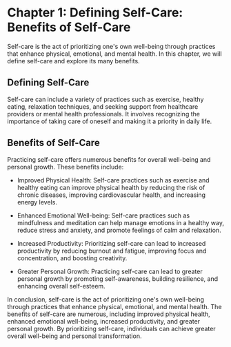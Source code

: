 Chapter 1: Defining Self-Care: Benefits of Self-Care
====================================================

Self-care is the act of prioritizing one's own well-being through practices that enhance physical, emotional, and mental health. In this chapter, we will define self-care and explore its many benefits.

Defining Self-Care
------------------

Self-care can include a variety of practices such as exercise, healthy eating, relaxation techniques, and seeking support from healthcare providers or mental health professionals. It involves recognizing the importance of taking care of oneself and making it a priority in daily life.

Benefits of Self-Care
---------------------

Practicing self-care offers numerous benefits for overall well-being and personal growth. These benefits include:

* Improved Physical Health: Self-care practices such as exercise and healthy eating can improve physical health by reducing the risk of chronic diseases, improving cardiovascular health, and increasing energy levels.

* Enhanced Emotional Well-being: Self-care practices such as mindfulness and meditation can help manage emotions in a healthy way, reduce stress and anxiety, and promote feelings of calm and relaxation.

* Increased Productivity: Prioritizing self-care can lead to increased productivity by reducing burnout and fatigue, improving focus and concentration, and boosting creativity.

* Greater Personal Growth: Practicing self-care can lead to greater personal growth by promoting self-awareness, building resilience, and enhancing overall self-esteem.

In conclusion, self-care is the act of prioritizing one's own well-being through practices that enhance physical, emotional, and mental health. The benefits of self-care are numerous, including improved physical health, enhanced emotional well-being, increased productivity, and greater personal growth. By prioritizing self-care, individuals can achieve greater overall well-being and personal transformation.
